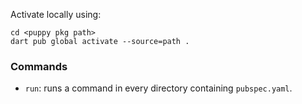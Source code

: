 Activate locally using:

```console
cd <puppy pkg path>
dart pub global activate --source=path .
```

### Commands

- `run`: runs a command in every directory containing
  `pubspec.yaml`.
